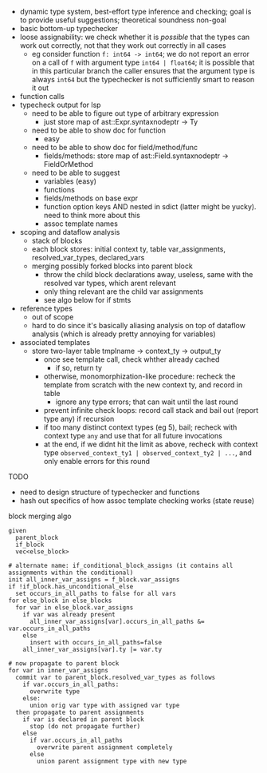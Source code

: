 - dynamic type system, best-effort type inference and checking; goal is to provide useful suggestions; theoretical soundness non-goal
- basic bottom-up typechecker
- loose assignability: we check whether it is _possible_ that the types can work out correctly, not
  that they work out correctly in all cases
  - eg consider function `f: int64 -> int64`; we do not report an error on a call of `f` with
    argument type `int64 | float64`; it is possible that in this particular branch the caller
    ensures that the argument type is always `int64` but the typechecker is not sufficiently smart
    to reason it out
- function calls
- typecheck output for lsp
  - need to be able to figure out type of arbitrary expression
    - just store map of ast::Expr.syntaxnodeptr -> Ty
  - need to be able to show doc for function
    - easy
  - need to be able to show doc for field/method/func
    - fields/methods: store map of ast::Field.syntaxnodeptr -> FieldOrMethod
  - need to be able to suggest
    - variables (easy)
    - functions
    - fields/methods on base expr
    - function option keys AND nested in sdict (latter might be yucky). need to think more about this
    - assoc template names
- scoping and dataflow analysis
  - stack of blocks
  - each block stores: initial context ty, table var_assignments, resolved_var_types, declared_vars
  - merging possibly forked blocks into parent block
    - throw the child block declarations away, useless, same with the resolved var types, which arent relevant
    - only thing relevant are the child var assignments
    - see algo below for if stmts
- reference types
  - out of scope
  - hard to do since it's basically aliasing analysis on top of dataflow analysis (which is already pretty annoying for variables)
- associated templates
  - store two-layer table tmplname -> context_ty -> output_ty
    - once see template call, check whther already cached
      - if so, return ty
    - otherwise, monomorphization-like procedure: recheck the template from scratch with the new context ty,
      and record in table
      - ignore any type errors; that can wait until the last round
    - prevent infinite check loops: record call stack and bail out (report type any) if recursion
    - if too many distinct context types (eg 5), bail; recheck with context type `any` and use that for all future invocations
    - at the end, if we didnt hit the limit as above, recheck with context type `observed_context_ty1 | observed_context_ty2 | ...`, and only enable errors for this round

TODO

- need to design structure of typechecker and functions
- hash out specifics of how assoc template checking works (state reuse)

block merging algo

```
given
  parent_block
  if_block
  vec<else_block>

# alternate name: if_conditional_block_assigns (it contains all assignments within the conditional)
init all_inner_var_assigns = f_block.var_assigns
if !if_block.has_unconditional_else
  set occurs_in_all_paths to false for all vars
for else_block in else_blocks
  for var in else_block.var_assigns
    if var was already present
      all_inner_var_assigns[var].occurs_in_all_paths &= var.occurs_in_all_paths
    else
      insert with occurs_in_all_paths=false
    all_inner_var_assigns[var].ty |= var.ty

# now propagate to parent block
for var in inner_var_assigns
  commit var to parent_block.resolved_var_types as follows
    if var.occurs_in_all_paths:
      overwrite type
    else:
      union orig var type with assigned var type
  then propagate to parent assignments
    if var is declared in parent block
      stop (do not propagate further)
    else
      if var.occurs_in_all_paths
        overwrite parent assignment completely
      else
        union parent assignment type with new type
```
